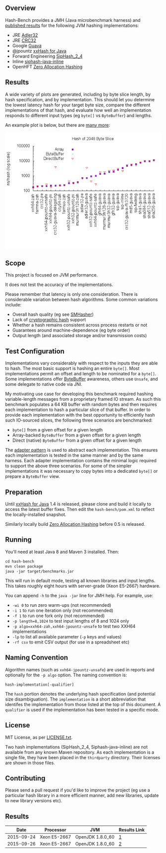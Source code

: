 ## Overview
Hash-Bench provides a JMH (Java microbenchmark harness) and
[published results](results/2/README.md) for the following JVM hashing implementations:

* JRE [Adler32](https://docs.oracle.com/javase/8/docs/api/java/util/zip/Adler32.html)
* JRE [CRC32](https://docs.oracle.com/javase/8/docs/api/java/util/zip/CRC32.html)
* Google [Guava](https://github.com/google/guava/wiki/HashingExplained)
* @jpountz [xxHash for Java](https://github.com/jpountz/lz4-java)
* Forward Engineering [SipHash_2_4](http://www.forward.com.au/pfod/SipHashJavaLibrary/index.html)
* Inline [siphash-java-inline](https://github.com/nahi/siphash-java-inline)
* OpenHFT [Zero Allocation Hashing](https://github.com/OpenHFT/Zero-Allocation-Hashing)

## Results
A wide variety of plots are generated, including by byte slice length,
by hash specification, and by implementation. This should let you determine the
lowest latency hash for your target byte size, compare the different
implementations of that hash, and evaluate how well an implementation responds
to different input types (eg ``byte[]`` vs ``ByteBuffer``) and lengths.

An example plot is below, but there are [many more](results/2/README.md):

![Results](results/2/2048.png)

## Scope
This project is focused on JVM performance.

It does not test the accuracy of the implementations.

Please remember that latency is only one consideration. There is considerable
variation between hash algorithms. Some common variations include:

* Overall hash quality (eg see [SMHasher](http://code.google.com/p/smhasher/))
* Lack of [cryptographic hash](https://en.wikipedia.org/wiki/Cryptographic_hash_function) support
* Whether a hash remains consistent across process restarts or not
* Guarantees around machine-dependence (eg byte order)
* Output length (and associated storage and/or transmission costs)

## Test Configuration
Implementations vary considerably with respect to the inputs they are able to
hash. The most basic support is hashing an entire ``byte[]``. Most
implementations permit an offset and length to be nominated for a ``byte[]``.
Some implementations offer
[ByteBuffer](http://docs.oracle.com/javase/8/docs/api/java/nio/ByteBuffer.html)
awareness, others use ``Unsafe``, and some delegate to native code via JNI.

My motivating use case for developing this benchmark required hashing
variable-length messages from a proprietary framed IO stream. As such this
benchmark populates a 64 KB buffer with random bytes and then requires each
implementation to hash a particular slice of that buffer. In order to provide
each implementation with the best opportunity to efficiently hash such
IO-sourced slices, the following three scenarios are benchmarked:

* ``byte[]`` from a given offset for a given length
* Array-backed ``ByteBuffer`` from a given offset for a given length
* Direct (native) ``ByteBuffer`` from a given offset for a given length

The [adapter pattern](https://en.wikipedia.org/wiki/Adapter_pattern) is used to
abstract each implementation. This ensures each implementation is tested in the
same manner and by the same harness. Each adapter implementation contains the
minimal logic required to support the above three scenarios. For some of the
simpler implementations it was necessary to copy bytes into a dedicated
``byte[]`` or prepare a ``ByteBuffer`` view.

## Preparation
Until [xxHash for Java](https://github.com/jpountz/lz4-java) 1.4 is released,
please clone and build it locally to access the latest buffer fixes. Then
edit the ``hash-bench/pom.xml`` to reflect the locally-installed snapshot.

Similarly locally build [Zero Allocation Hashing](https://github.com/OpenHFT/Zero-Allocation-Hashing)
before 0.5 is released.

## Running
You'll need at least Java 8 and Maven 3 installed. Then:

    cd hash-bench
    mvn clean package
    java -jar target/benchmarks.jar

This will run in default mode, testing all known libraries and input lengths.
This takes roughly eight hours with server-grade (Xeon E5-2667) hardware.

You can append ``-h`` to the ``java -jar`` line for JMH help. For example, use:

  * ``-wi 0`` to run zero warm-ups (not recommended)
  * ``-i 1`` to run one iteration only (not recommended)
  * ``-f 1`` to run one fork only (not recommended)
  * ``-p length=8,1024`` to test input lengths of 8 and 1024 only
  * ``-p algo=xxh64-zah,xxh64-jpountz-unsafe`` to test two XXH64 implementations
  * ``-lp`` to list all available parameter (``-p`` keys and values)
  * ``-rf csv`` to emit CSV output (for use in a spreadsheet etc)

## Naming Convention
Algorithm names (such as ``xxh64-jpountz-unsafe``) are used in reports and
optionally for the ``-p algo`` option. The naming convention is:

    hash-implementation[-qualifier]

The ``hash`` portion denotes the underlying hash specification (and potential
size disambiguation). The ``implementation`` is a short abbreviation that
identifes the implementation from those listed at the top of this document. A
``qualifier`` is used if the implementation has been tested in a specific mode.

## License
MIT License, as per [LICENSE.txt](LICENSE.txt).

Two hash implementations (SipHash_2_4, Siphash-java-inline) are not available
from any known Maven repository. As each implementation is a single file, they
have been placed in the ``thirdparty`` directory. Their licenses are shown
in those files.

## Contributing
Please send a pull request if you'd like to improve the project (eg use a
particular hash library in a more efficient manner, add new libraries, update
to new library versions etc).

## Results
| Date       | Processor     | JVM              | Results Link             |
| ---------- | ------------- | ---------------- | ------------------------ |
| 2015-09-24 | Xeon E5-2667  | OpenJDK 1.8.0_60 | [1](results/1/README.md) |
| 2015-09-26 | Xeon E5-2667  | OpenJDK 1.8.0_60 | [2](results/2/README.md) |
